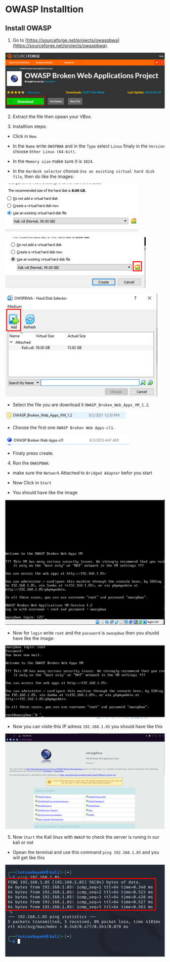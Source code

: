 # OWASP Installtion

## Install OWASP

1. Go to [https://sourceforge.net/projects/owaspbwa](https://sourceforge.net/projects/owaspbwa).

![OWASP-1](./img/Screenshot_1.png)

2. Extract the file then opean your VBox.

3. Installtion steps:

- Click in `New`.

- In the `Name` write `OWSPBWA` and in the `Type` select `Linux` finaly in the `Version` choose `Other Linux (64-bit)`.

- In the `Memory size` make sure it is `1024`.

- In the `Hardesk selector` choose `Use an existing virtual hard disk file`, then do like the images:

![OWASP-2](./img/Screenshot_2.png)


![OWASP-3](./img/Screenshot_3.png)

![OWASP-4](./img/Screenshot_4.png)

- Select the file you are download it `OWASP_Broken_Web_Apps_VM_1.2`.

![OWASP-5](./img/Screenshot_5.png)

- Choose the first one `OWASP Broken Web Apps-cl1`.

![OWASP-6](./img/Screenshot_6.png)

- Finaly press create.

4. Run the `OWASPBWA`:

- make sure the `Network` Attached to `Bridged Adapter` befor you start

- Now Click in `Start`

- You should have like the image

![OWASP-7](./img/Screenshot_7.png)

- Now for `login` write `root` and the `password` is `owaspbwa` then you shuold have like the image:

![OWASP-8](./img/Screenshot_8.png)

- Now you can visite this IP adress `192.168.1.85` you should have like this

![OWASP-9](./img/Screenshot_9.png)

5. Now `Start` the Kali linux with `OWASP` to check the server is runing in our kali or not
    
- Opean the terminal and use this command `ping 192.168.1.85` and you will get like this

![OWASP-10](./img/Screenshot_10.png)